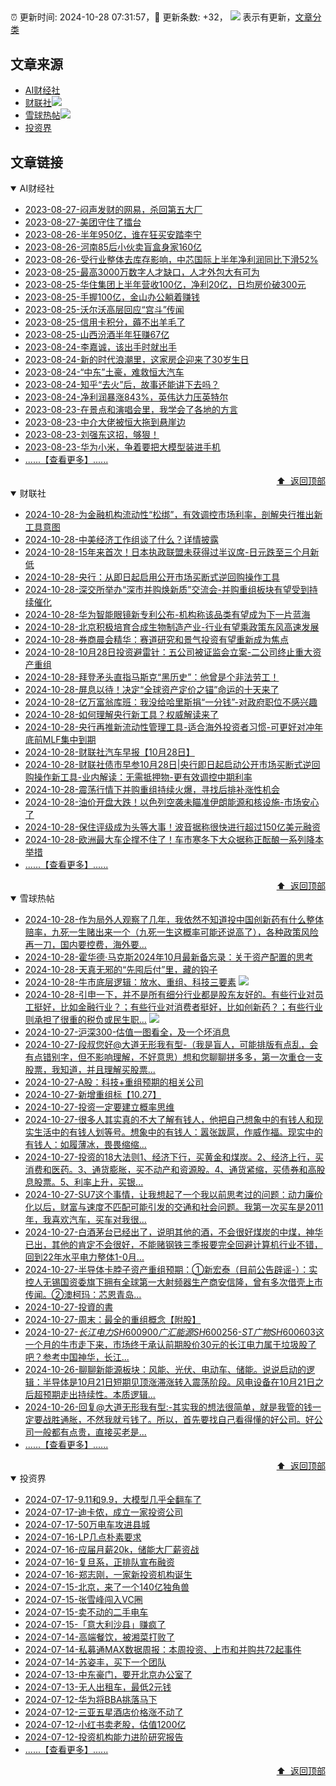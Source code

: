 ##

:alarm_clock: 更新时间: 2024-10-28 07:31:57，:rocket: 更新条数: +32， ![](/assets/dot.png) 表示有更新，[文章分类](/TAGS.md)

## 文章来源

- [AI财经社](#ai财经社)  
- [财联社](#财联社)![](/assets/dot.png)   
- [雪球热帖](#雪球热帖)![](/assets/dot.png)   
- [投资界](#投资界)  

## 文章链接

<details open>
<summary id="ai财经社">
 AI财经社
</summary>


- [2023-08-27-闷声发财的网易，杀回第五大厂](https://www.aicaijing.com.cn/article/18610)  
- [2023-08-27-美团守住了擂台](https://www.aicaijing.com.cn/article/18611)  
- [2023-08-26-半年950亿，谁在狂买安踏李宁](https://www.aicaijing.com.cn/article/18607)  
- [2023-08-26-河南85后小伙卖盲盒身家160亿](https://www.aicaijing.com.cn/article/18608)  
- [2023-08-26-受行业整体去库存影响，中芯国际上半年净利润同比下滑52%](https://www.aicaijing.com.cn/article/18609)  
- [2023-08-25-最高3000万数字人才缺口，人才外包大有可为](https://www.aicaijing.com.cn/article/18601)  
- [2023-08-25-华住集团上半年营收100亿，净利20亿，日均房价破300元](https://www.aicaijing.com.cn/article/18602)  
- [2023-08-25-手握100亿，金山办公躺着赚钱](https://www.aicaijing.com.cn/article/18603)  
- [2023-08-25-沃尔沃高层回应“宫斗”传闻](https://www.aicaijing.com.cn/article/18604)  
- [2023-08-25-信用卡积分，薅不出羊毛了](https://www.aicaijing.com.cn/article/18605)  
- [2023-08-25-山西汾酒半年狂赚67亿](https://www.aicaijing.com.cn/article/18606)  
- [2023-08-24-李嘉诚，该出手时就出手](https://www.aicaijing.com.cn/article/18596)  
- [2023-08-24-新的时代浪潮里，这家房企迎来了30岁生日](https://www.aicaijing.com.cn/article/18597)  
- [2023-08-24-“中东”土豪，难救恒大汽车](https://www.aicaijing.com.cn/article/18598)  
- [2023-08-24-知乎“去火”后，故事还能讲下去吗？](https://www.aicaijing.com.cn/article/18599)  
- [2023-08-24-净利润暴涨843%，英伟达力压英特尔](https://www.aicaijing.com.cn/article/18600)  
- [2023-08-23-在景点和演唱会里，我学会了各地的方言](https://www.aicaijing.com.cn/article/18591)  
- [2023-08-23-中介大佬被恒大拖到悬崖边](https://www.aicaijing.com.cn/article/18592)  
- [2023-08-23-刘强东这招，够狠！](https://www.aicaijing.com.cn/article/18593)  
- [2023-08-23-华为小米，争着要把大模型装进手机](https://www.aicaijing.com.cn/article/18594)  
- [......【查看更多】......](/details/AI财经社.md)

<div align="right"><a href="#文章来源">⬆ &nbsp;返回顶部</a></div>
</details>

<details open>
<summary id="财联社">
 财联社
</summary>


- [2024-10-28-为金融机构流动性“松绑”，有效调控市场利率，剖解央行推出新工具意图](https://www.cls.cn/detail/1839154)  
- [2024-10-28-中美经济工作组谈了什么？详情披露](https://www.cls.cn/detail/1839139)  
- [2024-10-28-15年来首次！日本执政联盟未获得过半议席-日元跌至三个月新低](https://www.cls.cn/detail/1838958)  
- [2024-10-28-央行：从即日起启用公开市场买断式逆回购操作工具](https://www.cls.cn/detail/1838965)  
- [2024-10-28-深交所举办“深市并购焕新质”交流会-并购重组板块有望受到持续催化](https://www.cls.cn/detail/1838933)  
- [2024-10-28-华为智能眼镜新专利公布-机构称该品类有望成为下一片蓝海](https://www.cls.cn/detail/1838936)  
- [2024-10-28-北京积极培育合成生物制造产业-行业有望乘政策东风高速发展](https://www.cls.cn/detail/1838943)  
- [2024-10-28-券商晨会精华：赛道研究和景气投资有望重新成为焦点](https://www.cls.cn/detail/1838969)  
- [2024-10-28-10月28日投资避雷针：五公司被证监会立案-二公司终止重大资产重组](https://www.cls.cn/detail/1838976)  
- [2024-10-28-拜登矛头直指马斯克“黑历史”：他曾是个非法劳工！](https://www.cls.cn/detail/1838967)  
- [2024-10-28-屏息以待！决定“全球资产定价之锚”命运的十天来了](https://www.cls.cn/detail/1838993)  
- [2024-10-28-亿万富翁库班：我没给哈里斯捐“一分钱”-对政府职位不感兴趣](https://www.cls.cn/detail/1838980)  
- [2024-10-28-如何理解央行新工具？权威解读来了](https://www.cls.cn/detail/1839022)  
- [2024-10-28-央行再推新流动性管理工具-适合海外投资者习惯-可更好对冲年底前MLF集中到期](https://www.cls.cn/detail/1839076)  
- [2024-10-28-财联社汽车早报【10月28日】](https://www.cls.cn/detail/1838995)  
- [2024-10-28-财联社债市早参10月28日|央行即日起启动公开市场买断式逆回购操作新工具-业内解读：无需抵押物-更有效调控中期利率](https://www.cls.cn/detail/1838985)  
- [2024-10-28-震荡行情下并购重组持续火爆，寻找后排补涨性机会](https://www.cls.cn/detail/1839051)  
- [2024-10-28-油价开盘大跌！以色列空袭未瞄准伊朗能源和核设施-市场安心了](https://www.cls.cn/detail/1839081)  
- [2024-10-28-保住评级成为头等大事！波音据称很快进行超过150亿美元融资](https://www.cls.cn/detail/1839142)  
- [2024-10-28-欧洲最大车企撑不住了！车市寒冬下大众据称正酝酿一系列降本举措](https://www.cls.cn/detail/1839174)  
- [......【查看更多】......](/details/财联社.md)

<div align="right"><a href="#文章来源">⬆ &nbsp;返回顶部</a></div>
</details>

<details open>
<summary id="雪球热帖">
 雪球热帖
</summary>


- [2024-10-28-作为局外人观察了几年，我依然不知道投中国创新药有什么整体赔率，九死一生赌出来一个（九死一生这概率可能还说高了），各种政策风险再一刀，国内要控费，海外要...](https://xueqiu.com/1965894836/309860698)  
- [2024-10-28-霍华德·马克斯2024年10月最新备忘录：关于资产配置的思考](https://xueqiu.com/9756858943/309839803)  
- [2024-10-28-天真无邪的“先囤后付”里，藏的钩子](https://xueqiu.com/9598793634/309803299)  
- [2024-10-28-牛市底层逻辑：放水、重组、科技三要素](https://xueqiu.com/8673785171/309860185) ![](/assets/new.png)  
- [2024-10-28-引申一下，并不是所有细分行业都是股东友好的。有些行业对员工挺好，比如金融行业？；有些行业对消费者挺好，比如创新药？；有些行业则承担了很重的税负或民生职...](https://xueqiu.com/1965894836/309865421) ![](/assets/new.png)  
- [2024-10-27-沪深300-估值一图看全，及一个坏消息](https://xueqiu.com/3559889031/309790123)  
- [2024-10-27-段叔您好@大道无形我有型-（我是盲人，可能排版有点乱，会有点错别字，但不影响理解，不好意思）想和您聊聊拼多多，第一次重仓一支股票，我知道，并且理解买股票...](https://xueqiu.com/6068200166/309776672)  
- [2024-10-27-A股：科技+重组预期的相关公司](https://xueqiu.com/2340613631/309768267)  
- [2024-10-27-新增重组标【10.27】](https://xueqiu.com/6242840982/309767142)  
- [2024-10-27-投资一定要建立概率思维](https://xueqiu.com/6146592061/309738478)  
- [2024-10-27-很多人其实真的不大了解有钱人，他把自己想象中的有钱人和现实生活中的有钱人划等号。想象中的有钱人：嚣张跋扈，作威作福。现实中的有钱人：如履薄冰，畏畏缩缩...](https://xueqiu.com/6876843497/309744160)  
- [2024-10-27-投资的18大法则1、经济下行，买黄金和煤炭。2、经济上行，买消费和医药。3、通货膨胀，买不动产和资源股。4、通货紧缩，买债券和高股息股票。5、利率上升，买银...](https://xueqiu.com/3177835719/309728115)  
- [2024-10-27-SU7这个事情，让我想起了一个我以前思考过的问题：动力廉价化以后，财富与速度不匹配可能引发的交通和社会问题。我第一次买车是2011年，我喜欢汽车，买车对我很...](https://xueqiu.com/6876843497/309727373)  
- [2024-10-27-白酒茅台已经出了，说明其他的酒，不会很好煤炭的中煤，神华已出，其他的肯定不会很好，不能赌钢铁三季报要完全回避计算机行业不错，回到22年水平电力整体1-0月...](https://xueqiu.com/8790885129/309735192)  
- [2024-10-27-半导体卡脖子资产重组预期：①新宏泰（目前公告辟谣-）：实控人无锡国资委旗下拥有全球第一大射频器生产商安信隆，曾有多次借壳上市传闻。②澳柯玛：芯恩青岛...](https://xueqiu.com/5849638862/309746159)  
- [2024-10-27-投資的書](https://xueqiu.com/4138302318/309769845)  
- [2024-10-27-周末：最全的重组概念【附股】](https://xueqiu.com/8218476942/309782465)  
- [2024-10-27-$长江电力SH600900$$广汇能源SH600256$-$ST广物SH600603$这一个月的牛市走下来，市场终于承认前期股价30元的长江电力属于垃圾股了吧？参考中国神华，长江...](https://xueqiu.com/6135743789/309777347)  
- [2024-10-26-聊聊新能源板块：风能、光伏、电动车、储能。说说启动的逻辑：半导体是10月21日短期见顶涨滞涨转入震荡阶段。风电设备在10月21日之后超预期走出持续性。本质逻辑...](https://xueqiu.com/7860276567/309673898)  
- [2024-10-26-回复@大道无形我有型:-其实我的想法很简单，就是我管的钱一定要战胜通胀，不然我就亏钱了。所以，首先要找自己看得懂的好公司。好公司一般都有点贵，直接买老是...](https://xueqiu.com/1247347556/309683094)  
- [......【查看更多】......](/details/雪球热帖.md)

<div align="right"><a href="#文章来源">⬆ &nbsp;返回顶部</a></div>
</details>

<details open>
<summary id="投资界">
 投资界
</summary>


- [2024-07-17-9.11和9.9，大模型几乎全翻车了](https://posts.careerengine.us/p/6697778c44726b29bffa3a09)  
- [2024-07-17-迪卡侬，成立一家投资公司](https://posts.careerengine.us/p/6697778c44726b29bffa3a01)  
- [2024-07-17-50万电车攻进县城](https://posts.careerengine.us/p/6697779c831e1d29eea44253)  
- [2024-07-16-LP几点朴素要求](https://posts.careerengine.us/p/669636a8720ed522248054dc)  
- [2024-07-16-应届月薪20k，储能大厂薪资战](https://posts.careerengine.us/p/669636a8720ed522248054d4)  
- [2024-07-16-复旦系，正排队宣布融资](https://posts.careerengine.us/p/66963699cb38e136a496986c)  
- [2024-07-16-郑志刚，一家新投资机构诞生](https://posts.careerengine.us/p/66963699cb38e136a4969874)  
- [2024-07-15-北京，来了一个140亿独角兽](https://posts.careerengine.us/p/6694db59a0c3ac562b61f9af)  
- [2024-07-15-张雪峰闯入VC圈](https://posts.careerengine.us/p/6694db59a0c3ac562b61f9b7)  
- [2024-07-15-卖不动的二手电车](https://posts.careerengine.us/p/6694db6836b2f1565d9b541a)  
- [2024-07-15-「意大利沙县」赚疯了](https://posts.careerengine.us/p/6694db6836b2f1565d9b5422)  
- [2024-07-14-高端餐饮，被湘菜打败了](https://posts.careerengine.us/p/6693862333c6e710d0bf9dc4)  
- [2024-07-14-私募通MAX数据周报：本周投资、上市和并购共72起事件](https://posts.careerengine.us/p/6693862333c6e710d0bf9dcc)  
- [2024-07-14-苏姿丰，买下一个团队](https://posts.careerengine.us/p/6693861481427510b2b9c123)  
- [2024-07-13-中东豪门，要开北京办公室了](https://posts.careerengine.us/p/66922794a876f80d113b51fe)  
- [2024-07-13-无人出租车，最低2元钱](https://posts.careerengine.us/p/669227b82202ae0dfac5d713)  
- [2024-07-12-华为将BBA挑落马下](https://posts.careerengine.us/p/6690a6c68082df14ead7eaac)  
- [2024-07-12-三亚五星酒店价格涨不动了](https://posts.careerengine.us/p/6690a6c68082df14ead7eaa4)  
- [2024-07-12-小红书卖老股，估值1200亿](https://posts.careerengine.us/p/6690a6b756b00014bcc00e8f)  
- [2024-07-12-投资机构能力进阶研究报告](https://posts.careerengine.us/p/6690a6b756b00014bcc00e87)  
- [......【查看更多】......](/details/投资界.md)

<div align="right"><a href="#文章来源">⬆ &nbsp;返回顶部</a></div>
</details>
